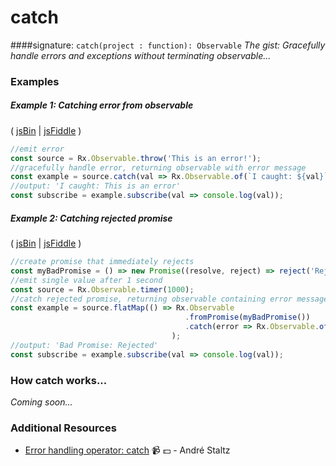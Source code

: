 # catch
####signature: `catch(project : function): Observable`
*The gist: Gracefully handle errors and exceptions without terminating observable...*


### Examples

##### Example 1: Catching error from observable

( [jsBin](http://jsbin.com/porevoxelu/1/edit?js,console) | [jsFiddle](https://jsfiddle.net/btroncone/wk4oLLqc/) )

```js
//emit error
const source = Rx.Observable.throw('This is an error!');
//gracefully handle error, returning observable with error message
const example = source.catch(val => Rx.Observable.of(`I caught: ${val}`));
//output: 'I caught: This is an error'
const subscribe = example.subscribe(val => console.log(val));
```

##### Example 2: Catching rejected promise

( [jsBin](http://jsbin.com/rusaxubanu/1/edit?js,console) | [jsFiddle](https://jsfiddle.net/btroncone/sLq92gLv/) )

```js
//create promise that immediately rejects
const myBadPromise = () => new Promise((resolve, reject) => reject('Rejected!'));
//emit single value after 1 second
const source = Rx.Observable.timer(1000);
//catch rejected promise, returning observable containing error message
const example = source.flatMap(() => Rx.Observable
                                       .fromPromise(myBadPromise())
                                       .catch(error => Rx.Observable.of(`Bad Promise: ${error}`))
                                    );
//output: 'Bad Promise: Rejected'
const subscribe = example.subscribe(val => console.log(val));
```

### How catch works...
*Coming soon...*


### Additional Resources
* [Error handling operator: catch](https://egghead.io/lessons/rxjs-error-handling-operator-catch?course=rxjs-beyond-the-basics-operators-in-depth) :video_camera: :dollar: - André Staltz
